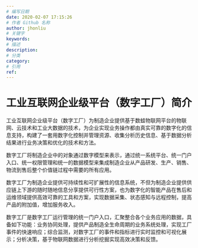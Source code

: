 ```yaml
---
# 编写日期
date: 2020-02-07 17:15:26
# 作者 Github 名称
author: jhonliu
# 关键字
keywords:
# 描述
description:
# 分类
category: 
# 引用
ref:
---
```


# 工业互联网企业级平台（数字工厂）简介

工业互联网企业级平台（数字工厂）为制造企业提供基于数蛙物联网平台的物联网、云技术和工业大数据的技术，为企业实现业务操作都由真实可靠的数字化的信息支持，构建了一套用数字化控制并管理资源、收集分析历史信息、基于数据分析结果进行业务决策和优化的技术和方法。

数字工厂将制造企业中的对象通过数字模型来表示，通过统一系统平台、统一门户入口、统一权限管理和统一的数据模型来集成制造企业从产品研发、生产、销售、物流到售后整个价值链过程中需要的所有应用。

数字工厂为制造企业提供可持续性和可扩展性的信息系统，不但为制造企业提供供应链上下游的随时随地信息分享提供可行性方案，也为数字化的智能产品在售后和运维领域提供高效可靠的工具和方案，实现数据采集、状态感知与远程控制，提高产品的附加值，增加服务收入。

数字工厂是数字工厂运行管理的统一门户入口，汇聚整合各个业务应用的数据，具备如下功能：业务协同处理，提供产品制造全生命周期的业务系统处理，实现工厂事件的快速响应；综合监测，对数字工厂的事件和指标进行实时监控和可视化展示；分析决策，基于物联网数据进行分析挖掘实现高效决策和反馈。